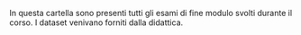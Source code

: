 In questa cartella sono presenti tutti gli esami di fine modulo svolti durante il corso. I dataset venivano forniti dalla didattica. 
